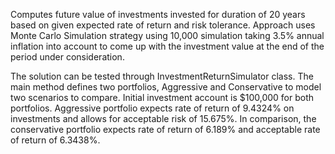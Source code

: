 Computes future value of investments invested for duration of 20 years based on given expected rate of return and risk tolerance. Approach uses Monte Carlo Simulation strategy using 10,000 simulation taking 3.5% annual inflation into account to come up with the investment value at the end of the period under consideration.

The solution can be tested through InvestmentReturnSimulator class. The main method defines two portfolios, Aggressive and Conservative to model two scenarios to compare. Initial investment account is $100,000 for both portfolios. Aggressive portfolio expects rate of return of 9.4324% on investments and allows for acceptable risk of 15.675%. In comparison, the conservative portfolio expects rate of return of 6.189% and acceptable rate of return of 6.3438%.






